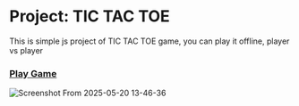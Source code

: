 <h1>Project: TIC TAC TOE</h1>
<p>This is simple js project of TIC TAC TOE game, you can play it offline, player vs player</p>
<h3><a a target=”_blank” href="https://mozartdd.github.io/TOP-TIC-TAC-TOE-GAME-/">Play Game</a></h3>

![Screenshot From 2025-05-20 13-46-36](https://github.com/user-attachments/assets/f2308293-57d4-4138-80a3-d3580076de77)

